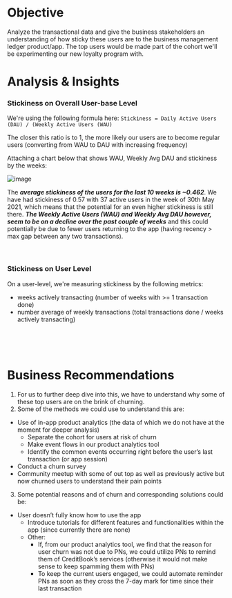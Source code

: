 # Objective
Analyze the transactional data and give the business stakeholders an understanding of how sticky these users are to the business management ledger product/app. The top users would be made part of the cohort we'll be experimenting our new loyalty program with.

# Analysis & Insights

### **Stickiness on Overall User-base Level**

We're using the following formula here: `Stickiness = Daily Active Users (DAU) / (Weekly Active Users (WAU)`
          
The closer this ratio is to 1, the more likely our users are to become regular users (converting from WAU to DAU with increasing frequency)

Attaching a chart below that shows WAU, Weekly Avg DAU and stickiness by the weeks:

![image](https://github.com/user-attachments/assets/ab9ef1cd-538f-4339-82f1-0ddd5b360a3a)

The _**average stickiness of the users for the last 10 weeks is ~0.462**_. We have had stickiness of 0.57 with 37 active users in the week of 30th May 2021, which means that the potential for an even higher stickiness is still there.  _**The Weekly Active Users (WAU) and Weekly Avg DAU however, seem to be on a decline over the past couple of weeks**_ and this could potentially be due to fewer users returning to the app (having recency > max gap between any two transactions).
<br>
<br>
<br>

### **Stickiness on User Level**

On a user-level, we're measuring stickiness by the following metrics:
- weeks actively transacting (number of weeks with >= 1 transaction done) 
- number average of weekly transactions (total transactions done / weeks actively transacting)


<br>
<br>
<br>

# Business Recommendations
1. For us to further deep dive into this, we have to understand why some of these top users are on the brink of churning.
2. Some of the methods we could use to understand this are:
  - Use of in-app product analytics (the data of which we do not have at the moment for deeper analysis)
    - Separate the cohort for users at risk of churn
    - Make event flows in our product analytics tool
    - Identify the common events occurring right before the user’s last transaction (or app session)
  - Conduct a churn survey
  - Community meetup with some of out top as well as previously active but now churned users to understand their pain points
3. Some potential reasons and of churn and corresponding solutions could be:
  - User doesn’t fully know how to use the app
    - Introduce tutorials for different features and functionalities within the app (since currently there are none)
    - Other:
      - If, from our product analytics tool, we find that the reason for user churn was not due to PNs, we could utilize PNs to remind them of CreditBook’s services (otherwise it would not make sense to keep spamming them with PNs)
      - To keep the current users engaged, we could automate reminder PNs as soon as they cross the 7-day mark for time since their last transaction

